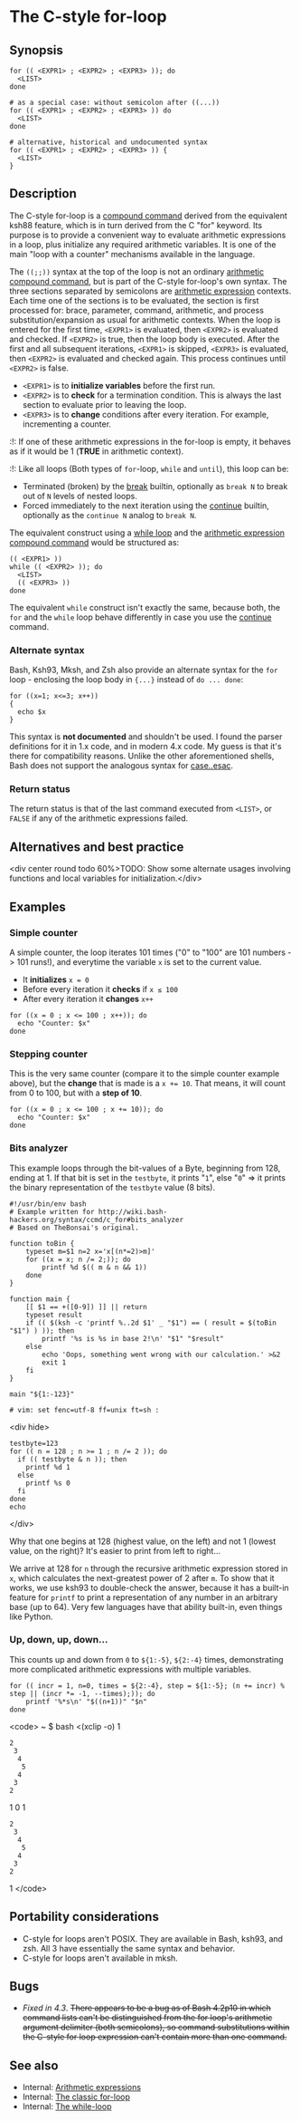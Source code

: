 # The C-style for-loop

## Synopsis

    for (( <EXPR1> ; <EXPR2> ; <EXPR3> )); do
      <LIST>
    done

    # as a special case: without semicolon after ((...))
    for (( <EXPR1> ; <EXPR2> ; <EXPR3> )) do
      <LIST>
    done

    # alternative, historical and undocumented syntax
    for (( <EXPR1> ; <EXPR2> ; <EXPR3> )) {
      <LIST>
    }

## Description

The C-style for-loop is a [compound
command](syntax/basicgrammar#compound_commands) derived from the
equivalent ksh88 feature, which is in turn derived from the C "for"
keyword. Its purpose is to provide a convenient way to evaluate
arithmetic expressions in a loop, plus initialize any required
arithmetic variables. It is one of the main "loop with a counter"
mechanisms available in the language.

The `((;;))` syntax at the top of the loop is not an ordinary
[arithmetic compound command](syntax/ccmd/arithmetic_eval), but is part
of the C-style for-loop's own syntax. The three sections separated by
semicolons are [arithmetic expression](/syntax/arith_expr) contexts.
Each time one of the sections is to be evaluated, the section is first
processed for: brace, parameter, command, arithmetic, and process
substitution/expansion as usual for arithmetic contexts. When the loop
is entered for the first time, `<EXPR1>` is evaluated, then `<EXPR2>` is
evaluated and checked. If `<EXPR2>` is true, then the loop body is
executed. After the first and all subsequent iterations, `<EXPR1>` is
skipped, `<EXPR3>` is evaluated, then `<EXPR2>` is evaluated and checked
again. This process continues until `<EXPR2>` is false.

- `<EXPR1>` is to **initialize variables** before the first run.
- `<EXPR2>` is to **check** for a termination condition. This is always
  the last section to evaluate prior to leaving the loop.
- `<EXPR3>` is to **change** conditions after every iteration. For
  example, incrementing a counter.

:!: If one of these arithmetic expressions in the for-loop is empty, it
behaves as if it would be 1 (**TRUE** in arithmetic context).

:!: Like all loops (Both types of `for`-loop, `while` and `until`), this
loop can be:

- Terminated (broken) by the [break](commands/builtin/continuebreak)
  builtin, optionally as `break N` to break out of `N` levels of nested
  loops.
- Forced immediately to the next iteration using the
  [continue](commands/builtin/continuebreak) builtin, optionally as the
  `continue N` analog to `break N`.

The equivalent construct using a [while loop](syntax/ccmd/while_loop)
and the [arithmetic expression compound
command](/syntax/ccmd/arithmetic_eval) would be structured as:

    (( <EXPR1> ))
    while (( <EXPR2> )); do
      <LIST>
      (( <EXPR3> ))
    done

The equivalent `while` construct isn't exactly the same, because both,
the `for` and the `while` loop behave differently in case you use the
[continue](commands/builtin/continuebreak) command.

### Alternate syntax

Bash, Ksh93, Mksh, and Zsh also provide an alternate syntax for the
`for` loop - enclosing the loop body in `{...}` instead of
`do ... done`:

    for ((x=1; x<=3; x++))
    {
      echo $x
    }

This syntax is **not documented** and shouldn't be used. I found the
parser definitions for it in 1.x code, and in modern 4.x code. My guess
is that it's there for compatibility reasons. Unlike the other
aforementioned shells, Bash does not support the analogous syntax for
[case..esac](syntax/ccmd/case#portability_considerations).

### Return status

The return status is that of the last command executed from `<LIST>`, or
`FALSE` if any of the arithmetic expressions failed.

## Alternatives and best practice

\<div center round todo 60%\>TODO: Show some alternate usages involving
functions and local variables for initialization.\</div\>

## Examples

### Simple counter

A simple counter, the loop iterates 101 times ("0" to "100" are 101
numbers -\> 101 runs!), and everytime the variable `x` is set to the
current value.

- It **initializes** `x = 0`
- Before every iteration it **checks** if `x ≤ 100`
- After every iteration it **changes** `x++`

<!-- -->

    for ((x = 0 ; x <= 100 ; x++)); do
      echo "Counter: $x"
    done

### Stepping counter

This is the very same counter (compare it to the simple counter example
above), but the **change** that is made is a `x += 10`. That means, it
will count from 0 to 100, but with a **step of 10**.

    for ((x = 0 ; x <= 100 ; x += 10)); do
      echo "Counter: $x"
    done

### Bits analyzer

This example loops through the bit-values of a Byte, beginning from 128,
ending at 1. If that bit is set in the `testbyte`, it prints "`1`", else
"`0`" =\> it prints the binary representation of the `testbyte` value (8
bits).

    #!/usr/bin/env bash
    # Example written for http://wiki.bash-hackers.org/syntax/ccmd/c_for#bits_analyzer
    # Based on TheBonsai's original.

    function toBin {
        typeset m=$1 n=2 x='x[(n*=2)>m]'
        for ((x = x; n /= 2;)); do
            printf %d $(( m & n && 1))
        done
    }

    function main {
        [[ $1 == +([0-9]) ]] || return
        typeset result
        if (( $(ksh -c 'printf %..2d $1' _ "$1") == ( result = $(toBin "$1") ) )); then
            printf '%s is %s in base 2!\n' "$1" "$result"
        else
            echo 'Oops, something went wrong with our calculation.' >&2
            exit 1
        fi
    }

    main "${1:-123}"

    # vim: set fenc=utf-8 ff=unix ft=sh :

\<div hide\>

    testbyte=123
    for (( n = 128 ; n >= 1 ; n /= 2 )); do
      if (( testbyte & n )); then
        printf %d 1
      else
        printf %s 0
      fi
    done
    echo

\</div\>

Why that one begins at 128 (highest value, on the left) and not 1
(lowest value, on the right)? It's easier to print from left to right...

We arrive at 128 for `n` through the recursive arithmetic expression
stored in `x`, which calculates the next-greatest power of 2 after `m`.
To show that it works, we use ksh93 to double-check the answer, because
it has a built-in feature for `printf` to print a representation of any
number in an arbitrary base (up to 64). Very few languages have that
ability built-in, even things like Python.

### Up, down, up, down...

This counts up and down from `0` to `${1:-5}`, `${2:-4}` times,
demonstrating more complicated arithmetic expressions with multiple
variables.

    for (( incr = 1, n=0, times = ${2:-4}, step = ${1:-5}; (n += incr) % step || (incr *= -1, --times);)); do
        printf '%*s\n' "$((n+1))" "$n"
    done

\<code\> ~ \$ bash \<(xclip -o) 1

    2
     3
      4
       5
      4
     3
    2

1 0 1

    2
     3
      4
       5
      4
     3
    2

1 \</code\>

## Portability considerations

- C-style for loops aren't POSIX. They are available in Bash, ksh93, and
  zsh. All 3 have essentially the same syntax and behavior.
- C-style for loops aren't available in mksh.

## Bugs

- *Fixed in 4.3*. ~~There appears to be a bug as of Bash 4.2p10 in which
  command lists can't be distinguished from the for loop's arithmetic
  argument delimiter (both semicolons), so command substitutions within
  the C-style for loop expression can't contain more than one command.~~

## See also

- Internal: [Arithmetic expressions](/syntax/arith_expr)
- Internal: [The classic for-loop](/syntax/ccmd/classic_for)
- Internal: [The while-loop](/syntax/ccmd/while_loop)

